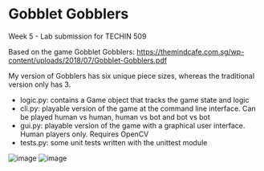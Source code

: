 # Gobblet Gobblers

Week 5 - Lab submission for TECHIN 509

Based on the game Gobblet Gobblers: https://themindcafe.com.sg/wp-content/uploads/2018/07/Gobblet-Gobblers.pdf

My version of Gobblers has six unique piece sizes, whereas the traditional version only has 3. 

* logic.py: contains a Game object that tracks the game state and logic
* cli.py: playable version of the game at the command line interface. Can be played human vs human, human vs bot and bot vs bot
* gui.py: playable version of the game with a graphical user interface. Human players only. Requires OpenCV
* tests.py: some unit tests written with the unittest module

![image](https://user-images.githubusercontent.com/89954856/201192702-ecb25f19-eb86-4cc8-a422-227e1c84f882.png)
![image](https://user-images.githubusercontent.com/89954856/201192715-bf97b770-e953-4255-a592-850f30be8ca9.png)


